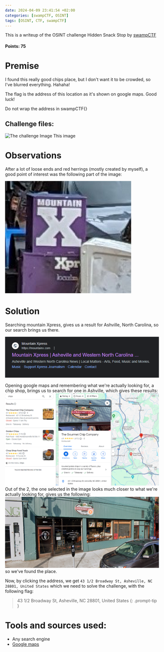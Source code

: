 ```yaml
---
date: 2024-04-09 23:41:54 +02:00
categories: [swampCTF, OSINT]
tags: [OSINT, CTF, swampCTF]
---
```

This is a writeup of the OSINT challenge Hidden Snack Stop by [swampCTF](https://swampctf.com/) 
#### Points: 75
# Premise

I found this really good chips place, but I don't want it to be crowded, so I've blurred everything. Hahaha!

The flag is the address of this location as it's shown on google maps. Good luck!

Do not wrap the address in swampCTF{}

## Challenge files:

![The challenge Image](/assets/images/swampCTF/snackstop/Censored_Snack_Spot.png)
This image

# Observations
After a lot of loose ends and red herrings (mostly created by myself), a good point of interest was the following part of the image:

![Interesting part](/assets/images/swampCTF/snackstop/purpleX.png)
# Solution
Searching mountain Xpress, gives us a result for Ashville, North Carolina, so our search brings us there.

![Ashville](/assets/images/swampCTF/snackstop/ashville.png)

Opening google maps and remembering what we're actually looking for, a chip shop, brings us to search for one in Ashville, which gives these results:
![Google maps](/assets/images/swampCTF/snackstop/gmaps.png)
Out of the 2, the one selected in the image looks much closer to what we're actually looking for, gives us the following:
![Google street view](/assets/images/swampCTF/snackstop/streetview.png)
so we've found the place.

Now, by clicking the address, we get ```43 1/2 Broadway St, Asheville, NC 28801, United States```
which  we need to solve the challenge, with the following flag:
> 43 1/2 Broadway St, Asheville, NC 28801, United States
{: .prompt-tip }


# Tools and sources used:
 - Any search engine
 - [Google maps](https://www.google.com/maps)
